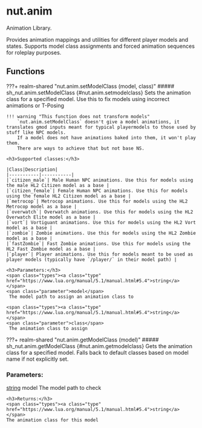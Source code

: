 # nut.anim
Animation Library.

Provides animation mappings and utilities for different player models and states.
Supports model class assignments and forced animation sequences for roleplay purposes.
## Functions
???+ realm-shared "<a id=nut.anim.setModelClass></a>nut.anim.setModelClass (model, class)"
    ##### sh_nut.anim.setModelClass {#nut.anim.setmodelclass}
    Sets the animation class for a specified model.  Use this to fix models using incorrect animations or T-Posing

	!!! warning "This function does not transform models"
		`nut.anim.setModelClass` doesn't give a model animations, it translates gmod inputs meant for typical playermodels to those used by stuff like NPC models.
		If a model does not have animations baked into them, it won't play them.
		There are ways to achieve that but not base NS.

	<h3>Supported classes:</h3>

	|Class|Description|
	|-----------|-----------|
	|`citizen_male`| Male Human NPC animations. Use this for models using the male HL2 Citizen model as a base |
	|`citizen_female`| Female Human NPC animations. Use this for models using the female HL2 Citizen model as a base |
	|`metrocop`| Metrocop animations. Use this for models using the HL2 Metrocop model as a base |
	|`overwatch`| Overwatch animations. Use this for models using the HL2 Overwatch Elite model as a base |
	|`vort`| Vortiguant animations. Use this for models using the HL2 Vort model as a base |
	|`zombie`| Zombie animations. Use this for models using the HL2 Zombie model as a base |
	|`fastZombie`| Fast Zombie animations. Use this for models using the HL2 Fast Zombie model as a base |
	|`player`| Player animations. Use this for models meant to be used as player models (typically have `/player/` in their model path) |

    <h3>Parameters:</h3>
    <span class="types"><a class="type" href="https://www.lua.org/manual/5.1/manual.html#5.4">string</a></span>
    <span class="parameter">model</span>
     The model path to assign an animation class to

    <span class="types"><a class="type" href="https://www.lua.org/manual/5.1/manual.html#5.4">string</a></span>
    <span class="parameter">class</span>
     The animation class to assign



???+ realm-shared "<a id=nut.anim.getModelClass></a>nut.anim.getModelClass (model)"
    ##### sh_nut.anim.getModelClass {#nut.anim.getmodelclass}
    Gets the animation class for a specified model.
	 Falls back to default classes based on model name if not explicitly set.
    <h3>Parameters:</h3>
    <span class="types"><a class="type" href="https://www.lua.org/manual/5.1/manual.html#5.4">string</a></span>
    <span class="parameter">model</span>
     The model path to check


    <h3>Returns:</h3>
    <span class="types"><a class="type" href="https://www.lua.org/manual/5.1/manual.html#5.4">string</a></span>
    The animation class for this model



